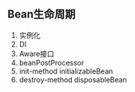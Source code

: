 ## Bean生命周期
1. 实例化
2. DI
3. Aware接口
4. beanPostProcessor
5. init-method initializableBean
6. destroy-method disposableBean

 